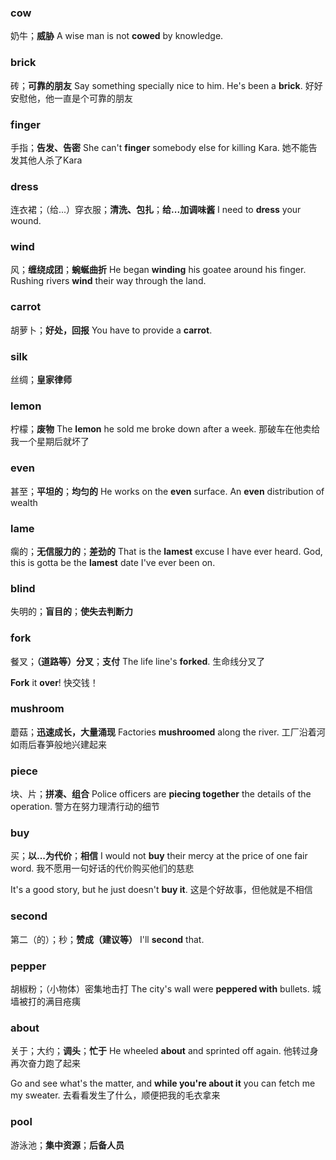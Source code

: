### cow

奶牛；**威胁**
A wise man is not **cowed** by knowledge.



### brick

砖；**可靠的朋友**
Say something specially nice to him. He's been a **brick**.
好好安慰他，他一直是个可靠的朋友



### finger

手指；**告发、告密**
She can't **finger** somebody else for killing Kara.
她不能告发其他人杀了Kara



### dress

连衣裙；（给...）穿衣服；**清洗、包扎**；**给...加调味酱**
I need to **dress** your wound.



### wind

风；**缠绕成团**；**蜿蜒曲折**
He began **winding** his goatee around his finger.
Rushing rivers **wind** their way through the land.



### carrot

胡萝卜；**好处，回报**
You have to provide a **carrot**.



### silk

丝绸；**皇家律师**



### lemon

柠檬；**废物**
The **lemon** he sold me broke down after a week.
那破车在他卖给我一个星期后就坏了





### even

甚至；**平坦的**；**均匀的**
He works on the **even** surface.
An **even** distribution of wealth

 

### lame

瘸的；**无信服力的**；**差劲的**
That is the **lamest** excuse I have ever heard.
God, this is gotta be the **lamest** date I've ever been on.



### blind

失明的；**盲目的**；**使失去判断力**



### fork

餐叉；**（道路等）分叉**；**支付**
The life line's **forked**.
生命线分叉了

**Fork** it **over**!
快交钱！





### mushroom

蘑菇；**迅速成长，大量涌现**
Factories **mushroomed** along the river.
工厂沿着河如雨后春笋般地兴建起来



### piece

块、片；**拼凑、组合**
Police officers are **piecing together** the details of the operation.
警方在努力理清行动的细节





### buy

买；**以...为代价**；**相信**
I would not **buy** their mercy at the price of one fair word.
我不愿用一句好话的代价购买他们的慈悲

It's a good story, but he just doesn't **buy it**.
这是个好故事，但他就是不相信





### second

第二（的）；秒；**赞成（建议等）**
I'll **second** that.



### pepper

胡椒粉；（小物体）密集地击打
The city's wall were **peppered with** bullets. 
城墙被打的满目疮痍



### about

关于；大约；**调头**；**忙于**
He wheeled **about** and sprinted off again.
他转过身再次奋力跑了起来

Go and see what's the matter, and **while you're about it** you can fetch me my sweater.
去看看发生了什么，顺便把我的毛衣拿来



### pool

游泳池；**集中资源**；**后备人员**































